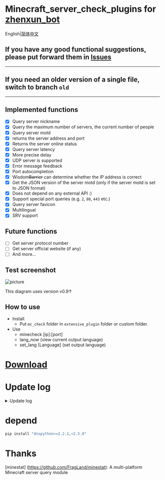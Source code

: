 # Minecraft_server_check_plugins for [zhenxun_bot](https://github.com/hibikier/zhenxun_bot)

English|[简体中文](https://github.com/molanp/zhenxun_chafu_Minecraft/blob/main/README.md)

## If you have any good functional suggestions, please put forward them in [Issues](https://github.com/molanp/zhenxun_chafu_Minecraft/issues)
***
## If you need an older version of a single file, switch to branch `old`
***
## Implemented functions

- [x] Query server nickname
- [x] Query the maximum number of servers, the current number of people
- [x] Query server motd
- [x] returns the server address and port
- [x] Returns the server online status
- [x] Query server latency
- [x] More precise delay
- [x] UDP server is supported
- [x] Error message feedback
- [x] Port autocompletion
- [x] Wisdom~~Barrier~~ can determine whether the IP address is correct
- [x] Get the JSON version of the server motd (only if the server motd is set to JSON format)
- [x] Does not depend on any external API :)
- [x] Support special port queries (e.g. `2`, `80`, `443` etc.)
- [x] Query server favicon
- [x] Multilingual
- [x] SRV support 

## Future functions

- [ ] Get server protocol number
- [ ] Get server official website (if any)
- [ ] And more...

## Test screenshot

![picture](https://user-images.githubusercontent.com/104612722/210684756-883da1c2-44a5-4119-8c50-647a527aa68f.png)

This diagram uses version v0.9↑
<!--address：https://user-images.githubusercontent.com/104612722/210684756-883da1c2-44a5-4119-8c50-647a527aa68f.png-->

## How to use
- Install
  - Put `mc_check` folder in `extensive_plugin` folder or custom folder.
- Use
  - minecheck [ip]:[port]
  - lang_now (view current output language)
  - set_lang [Language] (set output language)

# [Download](https://github.com/molanp/zhenxun_chafu_Minecraft/releases)

# Update log
<details>
<summary>Update log</summary>

## 2023/02/22
### v1.3
[add support for the Query / GamSpot4 / UT3 protocol](https://github.com/FragLand/minestat/pull/166)
  
## 2023/02/05
### v1.2
SRV support

## 2023/01/14
### v1.1
The socket return value is fault-tolerant
Multilingual file configuration

## 2023/01/12
Sending favicon is supported.

## 2023/01/08
### v1.0
Remove external dependencies and use local dependencies
No longer rely on external API.

## 2023/01/05
### v0.9
Change the command trigger rule, and prompt for input when there are no parameters.

## 2022/12/26
### v0.8
Change the bedrock version to use the Chinese API source

## 2022/11/14
### v0.7
Unified input format.

Optimize code logic.

Specification variable name.

The api call is restricted.

The timeout judgment is cancelled, but the response time may become longer.

If you frequently report errors, you may encounter network fluctuations (the bedrock version of the api site is unstable).Please try restarting the bot.

If there is no port (and no `:`) after `IP` is entered, the default port [25565/19132] will be used automatically.
## 2022/11/13
### v0.6-plus
README file rewriting.

Sending error messages is supported.

Support query UDP protocol server.
### v0.6[beta]
Query UDP protocol server is supported, but the command conflicts.[Repaired]
## 2022/11/12
### v0.5
README file rewriting.

Sort out the code.

More accurate server latency.
## 2022/11/09
### v0.4-fix[The first version in releases]
Rename file
### v0.4
Fix the error caused when favicon does not exist.
### v0.3
Sending favicon is supported.

More sensitive trigger mode.
## 2022/10/31
### vfix-0.2
Update usage.
## 2022/10/25
### v0.1[tag new,first version]
Support JAVA server query.

Support query server delay.
</details>

# depend
```powershell
pip install "dnspython>=2.2.1,<2.5.0"
```

# Thanks
[minestat] (https://github.com/FragLand/minestat): A multi-platform Minecraft server query module
